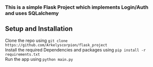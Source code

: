 ### This is a simple Flask Project which implements Login/Auth and uses SQLalchemy

## Setup and Installation

Clone the repo using ```git clone https://github.com/Arkelyscorpion/flask_project```
<br>
Install the required Dependencies and packages using ```pip install -r requirements.txt```
<br>
Run the app using ```python main.py```
<br>


